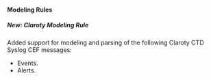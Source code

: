 
#### Modeling Rules

##### New: Claroty Modeling Rule

Added support for modeling and parsing of the following Claroty CTD Syslog CEF messages:
- Events.
- Alerts. 
